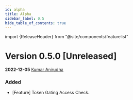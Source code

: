 ```yaml
---
id: alpha
title: Alpha
sidebar_label: 0.5
hide_table_of_contents: true
---
```

import {ReleaseHeader} from "@site/components/featurelist"

# Version 0.5.0 [Unreleased]

**2022-12-05**  [Kumar Anirudha](https://github.com/anistark)

### Added 

- [Feature] Token Gating Access Check.
